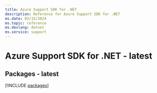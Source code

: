 ```yaml
---
title: Azure Support SDK for .NET
description: Reference for Azure Support SDK for .NET
ms.date: 03/15/2024
ms.topic: reference
ms.devlang: dotnet
ms.service: support
---
```

# Azure Support SDK for .NET - latest
## Packages - latest
[!INCLUDE [packages](support-index.md)]